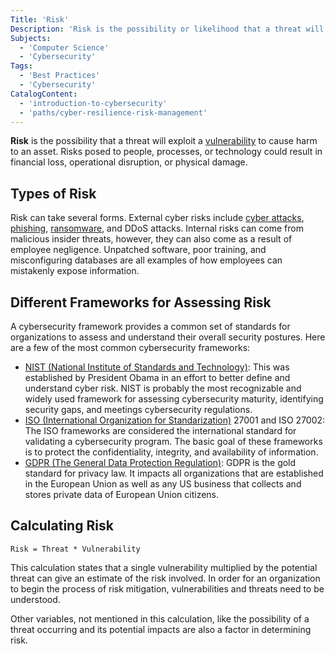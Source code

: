```yaml
---
Title: 'Risk'
Description: 'Risk is the possibility or likelihood that a threat will exploit a vulnerability to cause harm to an asset.'
Subjects:
  - 'Computer Science'
  - 'Cybersecurity'
Tags:
  - 'Best Practices'
  - 'Cybersecurity'
CatalogContent:
  - 'introduction-to-cybersecurity'
  - 'paths/cyber-resilience-risk-management'
---
```


**Risk** is the possibility that a threat will exploit a [vulnerability](https://www.codecademy.com/resources/docs/cybersecurity/vulnerability) to cause harm to an asset. Risks posed to people, processes, or technology could result in financial loss, operational disruption, or physical damage.

## Types of Risk

Risk can take several forms. External cyber risks include [cyber attacks](https://www.codecademy.com/resources/docs/cybersecurity/cyber-attack), [phishing](https://www.codecademy.com/resources/docs/cybersecurity/cyber-attack/phishing), [ransomware](https://www.codecademy.com/resources/docs/cybersecurity/malware/ransomware), and DDoS attacks. Internal risks can come from malicious insider threats, however, they can also come as a result of employee negligence. Unpatched software, poor training, and misconfiguring databases are all examples of how employees can mistakenly expose information.

## Different Frameworks for Assessing Risk

A cybersecurity framework provides a common set of standards for organizations to assess and understand their overall security postures. Here are a few of the most common cybersecurity frameworks:

- [NIST (National Institute of Standards and Technology)](https://www.nist.gov/): This was established by President Obama in an effort to better define and understand cyber risk. NIST is probably the most recognizable and widely used framework for assessing cybersecurity maturity, identifying security gaps, and meetings cybersecurity regulations.
- [ISO (International Organization for Standarization)](https://www.iso.org/home.html) 27001 and ISO 27002: The ISO frameworks are considered the international standard for validating a cybersecurity program. The basic goal of these frameworks is to protect the confidentiality, integrity, and availability of information.
- [GDPR (The General Data Protection Regulation)](https://gdpr-info.eu/): GDPR is the gold standard for privacy law. It impacts all organizations that are established in the European Union as well as any US business that collects and stores private data of European Union citizens.

## Calculating Risk

`Risk = Threat * Vulnerability`

This calculation states that a single vulnerability multiplied by the potential threat can give an estimate of the risk involved. In order for an organization to begin the process of risk mitigation, vulnerabilities and threats need to be understood.

Other variables, not mentioned in this calculation, like the possibility of a threat occurring and its potential impacts are also a factor in determining risk.
